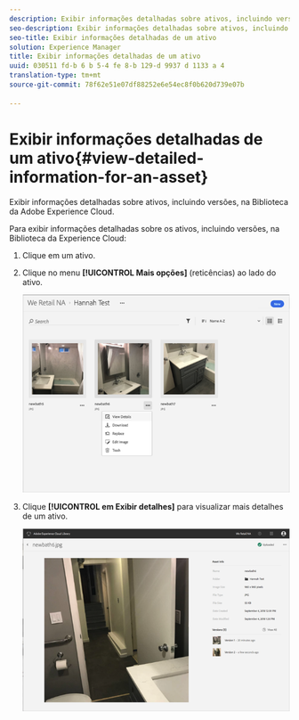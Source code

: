 ```yaml
---
description: Exibir informações detalhadas sobre ativos, incluindo versões, na Biblioteca da Adobe Experience Cloud.
seo-description: Exibir informações detalhadas sobre ativos, incluindo versões, na Biblioteca da Adobe Experience Cloud.
seo-title: Exibir informações detalhadas de um ativo
solution: Experience Manager
title: Exibir informações detalhadas de um ativo
uuid: 030511 fd-b 6 b 5-4 fe 8-b 129-d 9937 d 1133 a 4
translation-type: tm+mt
source-git-commit: 78f62e51e07df88252e6e54ec8f0b620d739e07b

---
```



# Exibir informações detalhadas de um ativo{#view-detailed-information-for-an-asset}

Exibir informações detalhadas sobre ativos, incluindo versões, na Biblioteca da Adobe Experience Cloud.

Para exibir informações detalhadas sobre os ativos, incluindo versões, na Biblioteca da Experience Cloud:

1. Clique em um ativo.
1. Clique no menu **[!UICONTROL Mais opções]** (reticências) ao lado do ativo.

   ![](assets/library_asset_options.png)

1. Clique **[!UICONTROL em Exibir detalhes]** para visualizar mais detalhes de um ativo.

   ![](assets/library_details_versions.png)

